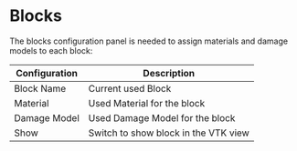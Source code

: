# Blocks

The blocks configuration panel is needed to assign materials and damage models to each block:

Configuration | Description
--- | ---
Block Name | Current used Block
Material | Used Material for the block
Damage Model | Used Damage Model for the block
Show | Switch to show block in the VTK view